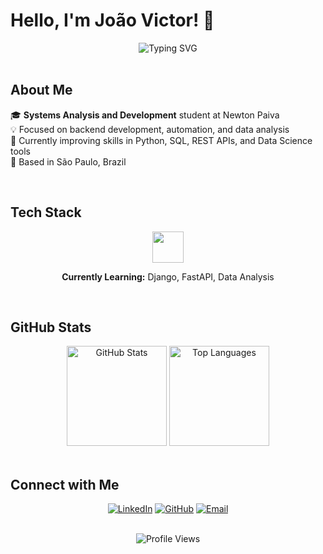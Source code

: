 # Hello, I'm João Victor! 👋

<div align="center">
  <img src="https://readme-typing-svg.herokuapp.com?font=Fira+Code&size=18&duration=3000&pause=1000&color=58A6FF&center=true&vCenter=true&width=500&lines=Systems+Analysis+and+Development;Backend+%7C+Automation+%7C+Data+Science" alt="Typing SVG" />
</div>

<br>

## About Me

🎓 **Systems Analysis and Development** student at Newton Paiva  
💡 Focused on backend development, automation, and data analysis  
🚀 Currently improving skills in Python, SQL, REST APIs, and Data Science tools  
📍 Based in São Paulo, Brazil

<br>

## Tech Stack

<div align="center">

<img src="https://skillicons.dev/icons?i=python,mysql,git,vscode" height="50" />

**Currently Learning:** Django, FastAPI, Data Analysis

</div>

<br>

## GitHub Stats

<div align="center">
  <img src="https://github-readme-stats.vercel.app/api?username=joaovictor&show_icons=true&theme=dark&hide_border=true&count_private=true" alt="GitHub Stats" height="160"/>
  <img src="https://github-readme-stats.vercel.app/api/top-langs/?username=joaovictor&layout=compact&theme=dark&hide_border=true" alt="Top Languages" height="160"/>
</div>

<br>

## Connect with Me

<div align="center">

[![LinkedIn](https://img.shields.io/badge/LinkedIn-0077B5?style=flat&logo=linkedin&logoColor=white)](https://linkedin.com/in/joaovictor)
[![GitHub](https://img.shields.io/badge/GitHub-333?style=flat&logo=github&logoColor=white)](https://github.com/joaovictor)
[![Email](https://img.shields.io/badge/Email-D14836?style=flat&logo=gmail&logoColor=white)](mailto:joaovictor@email.com)

</div>

<br>

<div align="center">
  <img src="https://komarev.com/ghpvc/?username=joaovictor&color=58A6FF&style=flat" alt="Profile Views" />
</div>

